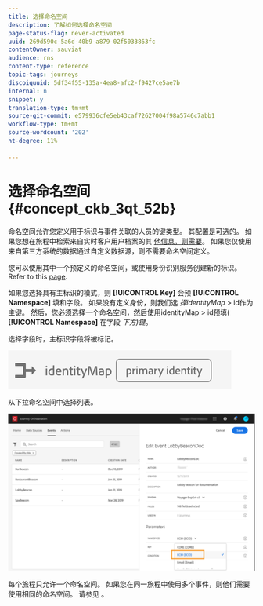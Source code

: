 ```yaml
---
title: 选择命名空间
description: 了解如何选择命名空间
page-status-flag: never-activated
uuid: 269d590c-5a6d-40b9-a879-02f5033863fc
contentOwner: sauviat
audience: rns
content-type: reference
topic-tags: journeys
discoiquuid: 5df34f55-135a-4ea8-afc2-f9427ce5ae7b
internal: n
snippet: y
translation-type: tm+mt
source-git-commit: e579936cfe5eb43caf72627004f98a5746c7abb1
workflow-type: tm+mt
source-wordcount: '202'
ht-degree: 11%

---
```



# 选择命名空间 {#concept_ckb_3qt_52b}

命名空间允许您定义用于标识与事件关联的人员的键类型。 其配置是可选的。 如果您想在旅程中检索来自实时客户用户档案的其 [他信息，则需要](https://docs.adobe.com/content/help/zh-Hans/experience-platform/profile/home.html)。 如果您仅使用来自第三方系统的数据通过自定义数据源，则不需要命名空间定义。

您可以使用其中一个预定义的命名空间，或使用身份识别服务创建新的标识。 Refer to this [page](https://docs.adobe.com/content/help/zh-Hans/experience-platform/identity/home.html).

如果您选择具有主标识的模式，则 **[!UICONTROL Key]** 会预 **[!UICONTROL Namespace]** 填和字段。 如果没有定义身份，则我们选 _择identityMap_ > id作为主键。 然后，您必须选择一个命名空间，然后使用identityMap > id预填( **[!UICONTROL Namespace]** 在字段 _下方)键_。

选择字段时，主标识字段将被标记。

![](../assets/primary-identity.png)


从下拉命名空间中选择列表。

![](../assets/journey17.png)

每个旅程只允许一个命名空间。 如果您在同一旅程中使用多个事件，则他们需要使用相同的命名空间。 请参见 [](../building-journeys/journey.md)。
